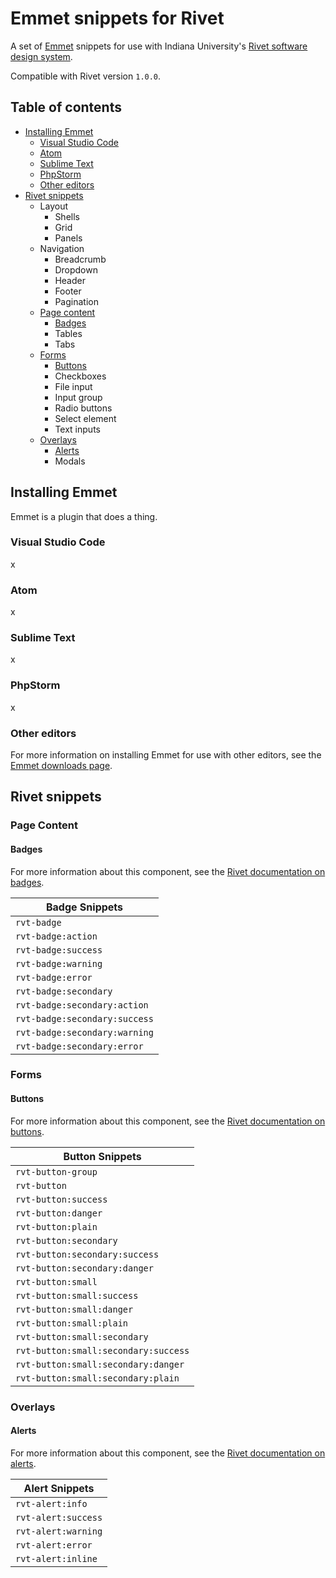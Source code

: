 # Emmet snippets for Rivet

A set of [Emmet](https://emmet.io/) snippets for use with Indiana University's [Rivet software design system](https://rivet.uits.iu.edu/).

Compatible with Rivet version `1.0.0`.

## Table of contents

- [Installing Emmet](#installing-emmet)
  - [Visual Studio Code](#visual-studio-code)
  - [Atom](#atom)
  - [Sublime Text](#sublime-text)
  - [PhpStorm](#phpstorm)
  - [Other editors](#other-editors)
- [Rivet snippets](#rivet-snippets)
  - Layout
    - Shells
    - Grid
    - Panels
  - Navigation
    - Breadcrumb
    - Dropdown
    - Header
    - Footer
    - Pagination
  - [Page content](#page-content)
    - [Badges](#badges)
    - Tables
    - Tabs
  - [Forms](#forms)
    - [Buttons](#buttons)
    - Checkboxes
    - File input
    - Input group
    - Radio buttons
    - Select element
    - Text inputs
  - [Overlays](#overlays)
    - [Alerts](#alerts)
    - Modals

## Installing Emmet

Emmet is a plugin that does a thing.

### Visual Studio Code

x

### Atom

x

### Sublime Text

x

### PhpStorm

x

### Other editors

For more information on installing Emmet for use with other editors, see the [Emmet downloads page](https://emmet.io/download/).

## Rivet snippets

### Page Content

#### Badges

For more information about this component, see the [Rivet documentation on badges](https://rivet.uits.iu.edu/components/page-content/badges/).

| Badge Snippets |
| ------- |
| `rvt-badge` |
| `rvt-badge:action` |
| `rvt-badge:success` |
| `rvt-badge:warning` |
| `rvt-badge:error` |
| `rvt-badge:secondary` |
| `rvt-badge:secondary:action` |
| `rvt-badge:secondary:success` |
| `rvt-badge:secondary:warning` |
| `rvt-badge:secondary:error` |

### Forms

#### Buttons

For more information about this component, see the [Rivet documentation on buttons](https://rivet.uits.iu.edu/components/forms/buttons/).

| Button Snippets |
| ------- |
| `rvt-button-group` |
| `rvt-button` |
| `rvt-button:success` |
| `rvt-button:danger` |
| `rvt-button:plain` |
| `rvt-button:secondary` |
| `rvt-button:secondary:success` |
| `rvt-button:secondary:danger` |
| `rvt-button:small` |
| `rvt-button:small:success` |
| `rvt-button:small:danger` |
| `rvt-button:small:plain` |
| `rvt-button:small:secondary` |
| `rvt-button:small:secondary:success` |
| `rvt-button:small:secondary:danger` |
| `rvt-button:small:secondary:plain` |

### Overlays

#### Alerts

For more information about this component, see the [Rivet documentation on alerts](https://rivet.uits.iu.edu/components/overlays/alerts/).

| Alert Snippets |
| ------- |
| `rvt-alert:info` |
| `rvt-alert:success` |
| `rvt-alert:warning` |
| `rvt-alert:error` |
| `rvt-alert:inline` |
